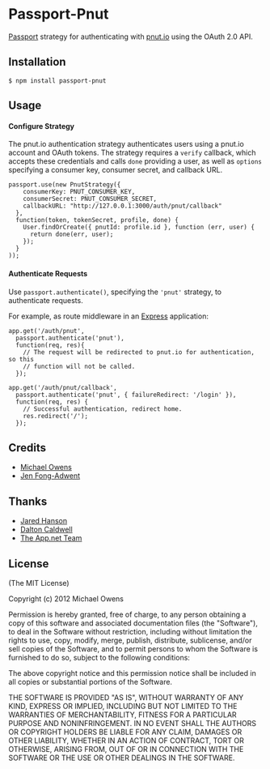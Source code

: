 # Passport-Pnut

[Passport](https://github.com/jaredhanson/passport) strategy for authenticating
with [pnut.io](https://pnut.io) using the OAuth 2.0 API.

## Installation

    $ npm install passport-pnut

## Usage

#### Configure Strategy

The pnut.io authentication strategy authenticates users using a pnut.io account and
OAuth tokens.  The strategy requires a `verify` callback, which accepts these
credentials and calls `done` providing a user, as well as `options` specifying a
consumer key, consumer secret, and callback URL.

    passport.use(new PnutStrategy({
        consumerKey: PNUT_CONSUMER_KEY,
        consumerSecret: PNUT_CONSUMER_SECRET,
        callbackURL: "http://127.0.0.1:3000/auth/pnut/callback"
      },
      function(token, tokenSecret, profile, done) {
        User.findOrCreate({ pnutId: profile.id }, function (err, user) {
          return done(err, user);
        });
      }
    ));

#### Authenticate Requests

Use `passport.authenticate()`, specifying the `'pnut'` strategy, to
authenticate requests.

For example, as route middleware in an [Express](http://expressjs.com/)
application:

    app.get('/auth/pnut',
      passport.authenticate('pnut'),
      function(req, res){
        // The request will be redirected to pnut.io for authentication, so this
        // function will not be called.
      });

    app.get('/auth/pnut/callback',
      passport.authenticate('pnut', { failureRedirect: '/login' }),
      function(req, res) {
        // Successful authentication, redirect home.
        res.redirect('/');
      });

## Credits
  - [Michael Owens](https://github.com/mowens)
  - [Jen Fong-Adwent](https://github.com/ednapiranha)

## Thanks
  - [Jared Hanson](https://github.com/jaredhanson)
  - [Dalton Caldwell](https://github.com/daltonc)
  - [The App.net Team](https://github.com/appdotnet)

## License

(The MIT License)

Copyright (c) 2012 Michael Owens

Permission is hereby granted, free of charge, to any person obtaining a copy of this software and associated documentation files (the "Software"), to deal in the Software without restriction, including without limitation the rights to use, copy, modify, merge, publish, distribute, sublicense, and/or sell copies of the Software, and to permit persons to whom the Software is furnished to do so, subject to the following conditions:

The above copyright notice and this permission notice shall be included in all copies or substantial portions of the Software.

THE SOFTWARE IS PROVIDED "AS IS", WITHOUT WARRANTY OF ANY KIND, EXPRESS OR IMPLIED, INCLUDING BUT NOT LIMITED TO THE WARRANTIES OF MERCHANTABILITY, FITNESS FOR A PARTICULAR PURPOSE AND NONINFRINGEMENT. IN NO EVENT SHALL THE AUTHORS OR COPYRIGHT HOLDERS BE LIABLE FOR ANY CLAIM, DAMAGES OR OTHER LIABILITY, WHETHER IN AN ACTION OF CONTRACT, TORT OR OTHERWISE, ARISING FROM, OUT OF OR IN CONNECTION WITH THE SOFTWARE OR THE USE OR OTHER DEALINGS IN THE SOFTWARE.